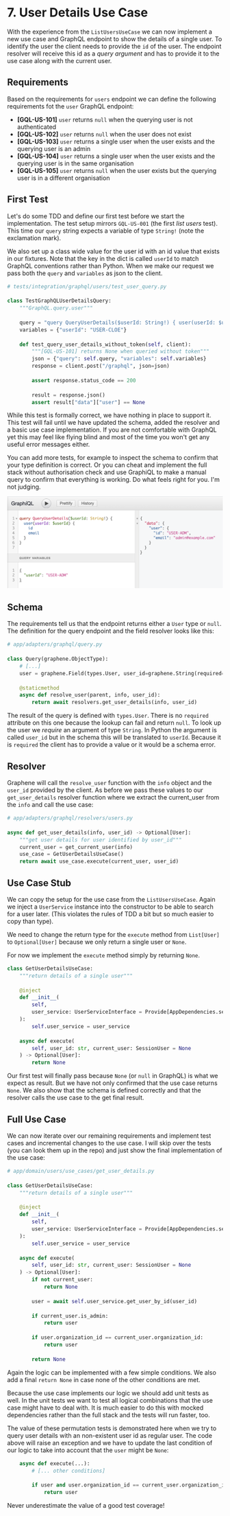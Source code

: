 # 7. User Details Use Case

With the experience from the `ListUsersUseCase` we can now implement a new use case and GraphQL endpoint to show the details of a single user. To identify the user the client needs to provide the `id` of the user. The endpoint resolver will receive this id as a _query argument_ and has to provide it to the use case along with the current user.

## Requirements

Based on the requirements for `users` endpoint we can define the following requirements fot the `user` GraphQL endpoint:

- **[GQL-US-101]** `user` returns `null` when the querying user is not authenticated
- **[GQL-US-102]** `user` returns `null` when the user does not exist
- **[GQL-US-103]** `user` returns a single user when the user exists and the querying user is an admin
- **[GQL-US-104]** `user` returns a single user when the user exists and the querying user is in the same organisation
- **[GQL-US-105]** `user` returns `null` when the user exists but the querying user is in a different organisation

## First Test

Let's do some TDD and define our first test before we start the implementation. The test setup mirrors `GQL-US-001` (the first _list users_ test). This time our `query` string expects a variable of type `String!` (note the exclamation mark).

We also set up a class wide value for the user id with an id value that exists in our fixtures. Note that the key in the dict is called `userId` to match GraphQL conventions rather than Python. When we make our request we pass both the `query` and `variables` as json to the client.

```python
# tests/integration/graphql/users/test_user_query.py

class TestGraphQLUserDetailsQuery:
    """GraphQL.query.user"""

    query = "query QueryUserDetails($userId: String!) { user(userId: $userId) { id email } }"
    variables = {"userId": "USER-CLOE"}

    def test_query_user_details_without_token(self, client):
        """[GQL-US-101] returns None when queried without token"""
        json = {"query": self.query, "variables": self.variables}
        response = client.post("/graphql", json=json)

        assert response.status_code == 200

        result = response.json()
        assert result["data"]["user"] == None
```

While this test is formally correct, we have nothing in place to support it. This test will fail until we have updated the schema, added the resolver and a basic use case implementation. If you are not comfortable with GraphQL yet this may feel like flying blind and most of the time you won't get any useful error messages either.

You can add more tests, for example to inspect the schema to confirm that your type definition is correct. Or you can cheat and implement the full stack without authorisation check and use GraphiQL to make a manual query to confirm that everything is working. Do what feels right for you. I'm not judging.

![The user details query in action](./images/07_01_graphiql_test.png)

## Schema

The requirements tell us that the endpoint returns either a `User` type or `null`. The definition for the query endpoint and the field resolver looks like this:

```python
# app/adapters/graphql/query.py

class Query(graphene.ObjectType):
    # [...]
    user = graphene.Field(types.User, user_id=graphene.String(required=True))

    @staticmethod
    async def resolve_user(parent, info, user_id):
        return await resolvers.get_user_details(info, user_id)
```

The result of the query is defined with `types.User`. There is no `required` attribute on this one because the lookup can fail and return `null`. To look up the user we _require_ an argument of type `String`. In Python the argument is called `user_id` but in the schema this will be translated to `userId`. Because it is `required` the client has to provide a value or it would be a schema error.

## Resolver

Graphene will call the `resolve_user` function with the `info` object and the `user_id` provided by the client. As before we pass these values to our `get_user_details` resolver function where we extract the current_user from the `info` and call the use case:

```python
# app/adapters/graphql/resolvers/users.py

async def get_user_details(info, user_id) -> Optional[User]:
    """get user details for user identified by user_id"""
    current_user = get_current_user(info)
    use_case = GetUserDetailsUseCase()
    return await use_case.execute(current_user, user_id)
```

## Use Case Stub

We can copy the setup for the use case from the `ListUsersUseCase`. Again we inject a `UserService` instance into the constructor to be able to search for a user later. (This violates the rules of TDD a bit but so much easier to copy than type).

We need to change the return type for the `execute` method from `List[User]` to `Optional[User]` because we only return a single user or `None`.

For now we implement the `execute` method simply by returning `None`.

```python
class GetUserDetailsUseCase:
    """return details of a single user"""

    @inject
    def __init__(
        self,
        user_service: UserServiceInterface = Provide[AppDependencies.services.user_service],  # type: ignore
    ):
        self.user_service = user_service

    async def execute(
        self, user_id: str, current_user: SessionUser = None
    ) -> Optional[User]:
        return None
```

Our first test will finally pass because `None` (or `null` in GraphQL) is what we expect as result. But we have not only confirmed that the use case returns `None`. We also show that the schema is defined correctly and that the resolver calls the use case to the get final result.

## Full Use Case

We can now iterate over our remaining requirements and implement test cases and incremental changes to the use case. I will skip over the tests (you can look them up in the repo) and just show the final implementation of the use case:

```python
# app/domain/users/use_cases/get_user_details.py

class GetUserDetailsUseCase:
    """return details of a single user"""

    @inject
    def __init__(
        self,
        user_service: UserServiceInterface = Provide[AppDependencies.services.user_service],  # type: ignore
    ):
        self.user_service = user_service

    async def execute(
        self, user_id: str, current_user: SessionUser = None
    ) -> Optional[User]:
        if not current_user:
            return None

        user = await self.user_service.get_user_by_id(user_id)

        if current_user.is_admin:
            return user

        if user.organization_id == current_user.organization_id:
            return user

        return None
```

Again the logic can be implemented with a few simple conditions. We also add a final `return None` in case none of the other conditions are met.

Because the use case implements our logic we should add unit tests as well. In the unit tests we want to test all logical combinations that the use case might have to deal with. It is much easier to do this with mocked dependencies rather than the full stack and the tests will run faster, too.

The value of these permutation tests is demonstrated here when we try to query user details with an non-existent user id as regular user. The code above will raise an exception and we have to update the last condition of our logic to take into account that the `user` might be `None`:

```python
    async def execute(...):
        # [... other conditions]

        if user and user.organization_id == current_user.organization_id:
            return user
```

Never underestimate the value of a good test coverage!
